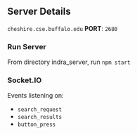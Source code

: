 ## Server Details
`cheshire.cse.buffalo.edu`
**PORT**: `2680`

### Run Server
From directory indra_server, run
`npm start`

### Socket.IO
Events listening on:
 - `search_request`
 - `search_results`
 - `button_press`